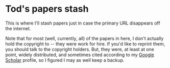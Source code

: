 # Tod's papers stash

This is where I'll stash papers just in case the primary URL disappears off the internet.

Note that for most (well, currently, all) of the papers in here, I don't actually hold the
copyright to -- they were work for hire. If you'd like to reprint them, you should
talk to the copyright holders. But, they were, at least at one point, widely
distributed, and sometimes cited according to my
[Google Scholar](https://scholar.google.com/citations?user=SbB2geMAAAAJ&hl=en&oi=ao) profile,
so I figured I may as well keep a backup.
